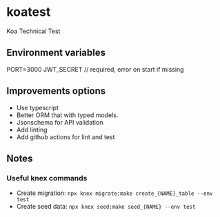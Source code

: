 # koatest
Koa Technical Test

## Environment variables

 PORT=3000
 JWT_SECRET // required, error on start if missing


## Improvements options

 * Use typescript 
 * Better ORM that with typed models.
 * Jsonschema for API validation
 * Add linting
 * Add github actions for lint and test

## Notes

### Useful knex commands

 * Create migration: `npx knex migrate:make create_{NAME}_table --env test`
 * Create seed data: `npx knex seed:make seed_{NAME} --env test`

